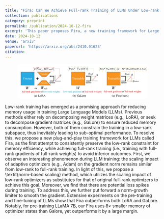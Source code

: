 ```yaml
---
title: "Fira: Can We Achieve Full-rank Training of LLMs Under Low-rank Constraint?"
collection: publications
category: preprint
permalink: /publication/2024-10-12-fira
excerpt: 'This paper proposes Fira, a new training framework for Large Language Models that achieves full-rank training performance while maintaining low-rank memory efficiency, outperforming existing approaches in pre-training and fine-tuning experiments.'
date: 2024-10-12
venue: 'arxiv'
paperurl: 'https://arxiv.org/abs/2410.01623'
citation: 
---
```


<figure>
  <img src="/images/fira.jpg">
</figure>

Low-rank training has emerged as a promising approach for reducing memory usage in training Large Language Models (LLMs). Previous methods either rely on decomposing weight matrices (e.g., LoRA), or seek to decompose gradient matrices (e.g., GaLore) to ensure reduced memory consumption. However, both of them constrain the training in a low-rank subspace, thus inevitably leading to sub-optimal performance. To resolve this, we propose a new plug-and-play training framework for LLMs called Fira, as the first attempt to consistently preserve the low-rank constraint for memory efficiency, while achieving full-rank training (i.e., training with full-rank gradients of full-rank weights) to avoid inferior outcomes. First, we observe an interesting phenomenon during LLM training: the scaling impact of adaptive optimizers (e.g., Adam) on the gradient norm remains similar from low-rank to full-rank training. In light of this, we propose a \textit{norm-based scaling} method, which utilizes the scaling impact of low-rank optimizers as substitutes for that of original full-rank optimizers to achieve this goal. Moreover, we find that there are potential loss spikes during training. To address this, we further put forward a norm-growth limiter to smooth the gradient. Extensive experiments on the pre-training and fine-tuning of LLMs show that Fira outperforms both LoRA and GaLore. Notably, for pre-training LLaMA 7B, our Fira uses 8× smaller memory of optimizer states than Galore, yet outperforms it by a large margin.

